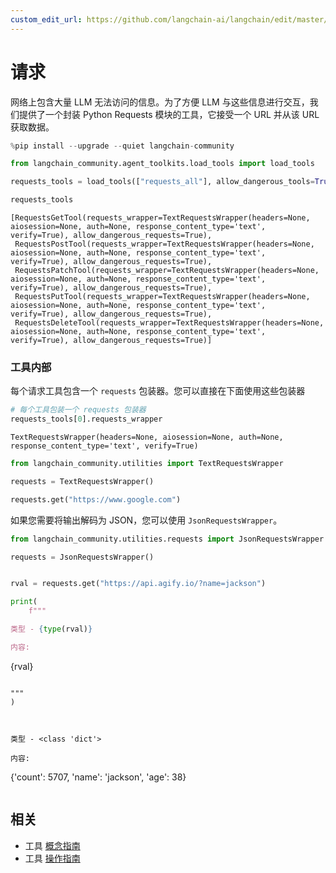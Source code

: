 ```yaml
---
custom_edit_url: https://github.com/langchain-ai/langchain/edit/master/docs/docs/integrations/tools/requests.ipynb
---
```


# 请求

网络上包含大量 LLM 无法访问的信息。为了方便 LLM 与这些信息进行交互，我们提供了一个封装 Python Requests 模块的工具，它接受一个 URL 并从该 URL 获取数据。

```python
%pip install --upgrade --quiet langchain-community
```

```python
from langchain_community.agent_toolkits.load_tools import load_tools

requests_tools = load_tools(["requests_all"], allow_dangerous_tools=True)

requests_tools
```

```output
[RequestsGetTool(requests_wrapper=TextRequestsWrapper(headers=None, aiosession=None, auth=None, response_content_type='text', verify=True), allow_dangerous_requests=True),
 RequestsPostTool(requests_wrapper=TextRequestsWrapper(headers=None, aiosession=None, auth=None, response_content_type='text', verify=True), allow_dangerous_requests=True),
 RequestsPatchTool(requests_wrapper=TextRequestsWrapper(headers=None, aiosession=None, auth=None, response_content_type='text', verify=True), allow_dangerous_requests=True),
 RequestsPutTool(requests_wrapper=TextRequestsWrapper(headers=None, aiosession=None, auth=None, response_content_type='text', verify=True), allow_dangerous_requests=True),
 RequestsDeleteTool(requests_wrapper=TextRequestsWrapper(headers=None, aiosession=None, auth=None, response_content_type='text', verify=True), allow_dangerous_requests=True)]
```

### 工具内部

每个请求工具包含一个 `requests` 包装器。您可以直接在下面使用这些包装器


```python
# 每个工具包装一个 requests 包装器
requests_tools[0].requests_wrapper
```



```output
TextRequestsWrapper(headers=None, aiosession=None, auth=None, response_content_type='text', verify=True)
```



```python
from langchain_community.utilities import TextRequestsWrapper

requests = TextRequestsWrapper()

requests.get("https://www.google.com")
```




如果您需要将输出解码为 JSON，您可以使用 ``JsonRequestsWrapper``。


```python
from langchain_community.utilities.requests import JsonRequestsWrapper

requests = JsonRequestsWrapper()


rval = requests.get("https://api.agify.io/?name=jackson")

print(
    f"""

类型 - {type(rval)}

内容: 
```
{rval}
```

"""
)
```
```output


类型 - <class 'dict'>

内容: 
```
{'count': 5707, 'name': 'jackson', 'age': 38}
```
```

## 相关

- 工具 [概念指南](/docs/concepts/#tools)
- 工具 [操作指南](/docs/how_to/#tools)
